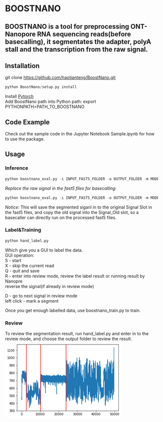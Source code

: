 # BOOSTNANO
## BOOSTNANO is a tool for preprocessing ONT-Nanopore RNA sequencing reads(before basecalling), it segmentates the adapter, polyA stall and the transcription from the raw signal.

## Installation
git clone https://github.com/haotianteng/BoostNano.git  
```python
python BoostNano/setup.py install  
```
Install [Pytorch](https://pytorch.org/)  
Add BoostNano path into Python path: export PYTHONPATH=PATH_TO_BOOSTNANO  

## Code Example
Check out the sample code in the Jupyter Notebook Sample.ipynb for how to use the package.  

## Usage
### Inference
```python
python boostnano_eval.py -i INPUT_FAST5_FOLDER -o OUTPUT_FOLDER -m MODEL_FOLDER
```
*Replace the raw signal in the fast5 files for basecalling:*
```python
python boostnano_eval.py -i INPUT_FAST5_FOLDER -o OUTPUT_FOLDER -m MODEL_FOLDER --replace
```
*Notice*: This will save the segmented siganl in to the original Signal Slot in the fast5 files, and copy the old signal into the Signal_Old slot, so a basecaller can directly run on the processed fast5 files.

### Label&Training
```python
python hand_label.py
```
Which give you a GUI to label the data.  
GUI operation:  
S - start  
X - skip the current read  
Q - quit and save  
R - enter into review mode, review the label result or running result by Nanopre  
    reverse the signal(if already in review mode)  

D - go to next signal in review mode  
left click - mark a segment  

Once you get enough labelled data, use boostnano_train.py to train.  

### Review
To review the segmentation result, run hand_label.py and enter in to the review mode, and choose the output folder to review the result.  
![A sample segmentation](./sample_data/sample.png)  
